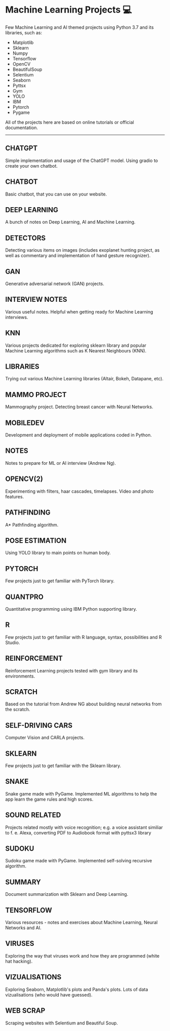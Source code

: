 # Machine Learning Projects 💻
Few Machine Learning and AI themed projects  using Python 3.7 and its libraries, such as:
- Matplotlib
- Sklearn
- Numpy
- Tensorflow
- OpenCV
- BeautifulSoup
- Selentium
- Seaborn
- Pyttsx
- Gym
- YOLO
- IBM
- Pytorch
- Pygame

All of the projects here are based on online tutorials or official documentation.

----------------------------------
## CHATGPT
Simple implementation and usage of the ChatGPT model. Using gradio to create your own chatbot.

## CHATBOT
Basic chatbot, that you can use on your website.

## DEEP LEARNING
A bunch of notes on Deep Learning, AI and Machine Learning.

## DETECTORS
Detecting various items on images (includes exoplanet hunting project, as well as commentary and implementation of hand gesture recognizer).

## GAN
Generative adversarial network (GAN) projects.

## INTERVIEW NOTES
Various useful notes. Helpful when getting ready for Machine Learning interviews.

## KNN
Various projects dedicated for exploring sklearn library and popular Machine Learning algorithms such as K Nearest Neighbours (KNN).

## LIBRARIES
Trying out various Machine Learning libraries (Altair, Bokeh, Datapane, etc).

## MAMMO PROJECT
Mammography project. Detecting breast cancer with Neural Networks.

## MOBILEDEV
Development and deployment of mobile applications coded in Python.

## NOTES
Notes to prepare for ML or AI interview (Andrew Ng).

## OPENCV(2)
Experimenting with filters, haar cascades, timelapses. Video and photo features.

## PATHFINDING
A* Pathfinding algorithm.

## POSE ESTIMATION
Using YOLO library to main points on human body.

## PYTORCH
Few projects just to get familiar with PyTorch library.

## QUANTPRO
Quantitative programming using IBM Python supporting library.

## R
Few projects just to get familiar with R language, syntax, possibilities and R Studio.

## REINFORCEMENT
Reinforcement Learning projects tested with gym library and its environments.

## SCRATCH
Based on the tutorial from Andrew NG about building neural networks from the scratch.

## SELF-DRIVING CARS
Computer Vision and CARLA projects.

## SKLEARN
Few projects just to get familiar with the Sklearn library.

## SNAKE
Snake game made with PyGame. Implemented ML algorithms to help the app learn the game rules and high scores.

## SOUND RELATED
Projects related mostly with voice recognition; e.g. a voice assistant similiar to f. e. Alexa, converting PDF to Audiobook format with pyttsx3 library

## SUDOKU
Sudoku game made with PyGame. Implemented self-solving recursive algorithm.

## SUMMARY
Document summarization with Sklearn and Deep Learning.

## TENSORFLOW
Various resources - notes and exercises about Machine Learning, Neural Networks and AI.

## VIRUSES
Exploring the way that viruses work and how they are programmed (white hat hacking).

## VIZUALISATIONS
Exploring Seaborn, Matplotlib's plots and Panda's plots. Lots of data vizualisations (who would have guessed).

## WEB SCRAP
Scraping websites with Selentium and Beautiful Soup.
